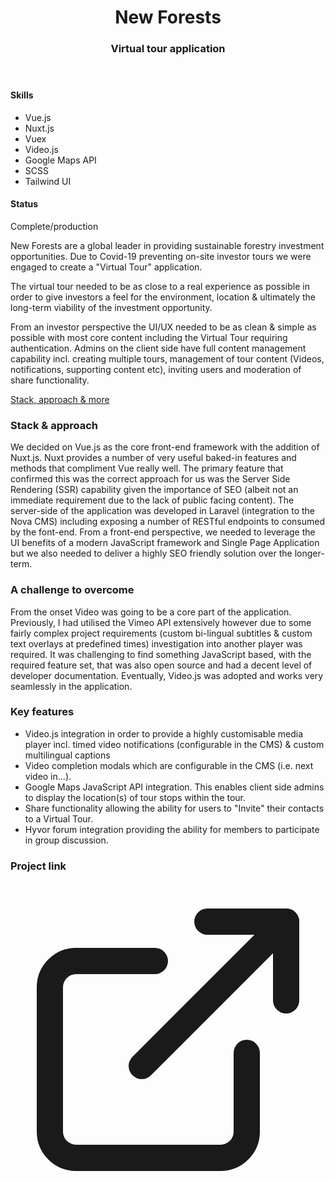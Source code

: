 <header class="project__banner">
<div class="wrapper">
<div class="flex flex-wrap -mx-5 overflow-hidden">
<div class="mt-5 px-5 w-full overflow-hidden lg:w-1/3">
<div class="pt-8">
<h1>

# New Forests

</h1>
</div>
<div>
<h3>

### Virtual tour application

</h3>
</div>
</div>
</div>
</div>
</header>

<section class="project__intro">
<div class="wrapper">
<div class="flex flex-wrap -mx-5 overflow-hidden">
<div class="project__skills">

#### Skills

- Vue.js
- Nuxt.js
- Vuex
- Video.js
- Google Maps API
- SCSS
- Tailwind UI

<div class="mt-6">
<h4>Status</h4>
<div class="flex items-center">
<p>Complete/production</p>
</div>
</div>
</div>
<div class="project__description">

New Forests are a global leader in providing sustainable forestry investment opportunities. Due to Covid-19 preventing on-site investor tours we were engaged to create a "Virtual Tour" application.

The virtual tour needed to be as close to a real experience as possible in order to give investors a feel for the environment, location & ultimately the long-term viability of the investment opportunity.

From an investor perspective the UI/UX needed to be as clean & simple as possible with most core content including the Virtual Tour requiring authentication. Admins on the client side have full content management capability incl. creating multiple tours, management of tour content (Videos, notifications, supporting content etc), inviting users and moderation of share functionality.

<a href="#long-description">Stack, approach & more</a>
</div>
</div>
</div>
</section>

<section class="project__mobile__grid">
<div class="wrapper">
<div class="grid gap-20 md:grid-cols-3">
<div class="col-span-1 flex justify-center">
<global-image
  src="nf-dash-mobile.png"
  alt="New Forests - dashboard"
></global-image>
</div>
<div class="col-span-1 flex justify-center">
<global-image
  src="nf-map-mobile-v4.png"
  alt="New Forests Google Map"
></global-image>
</div>
<div class="col-span-1 flex justify-center">
<global-image
  src="nf-video-mobile.png"
  alt="New Forests - video"
></global-image>
</div>
</div>
<div class="col-span-1 flex justify-center">
</div>
</div>
</section>

<section id="long-description" class="project__long__description">
<div class="wrapper">
<div class="flex flex-wrap -mx-5 overflow-hidden">
<div class="project__long__description__title">

### Stack & approach

</div>
<div class="project__long__description__content">

We decided on Vue.js as the core front-end framework with the addition of Nuxt.js. Nuxt provides a number of very useful baked-in features and methods that compliment Vue really well. The primary feature that confirmed this was the correct approach for us was the Server Side Rendering (SSR) capability given the importance of SEO (albeit not an immediate requirement due to the lack of public facing content). The server-side of the application was developed in Laravel (integration to the Nova CMS) including exposing a number of RESTful endpoints to consumed by the font-end. From a front-end perspective, we needed to leverage the UI benefits of a modern JavaScript framework and Single Page Application but we also needed to deliver a highly SEO friendly solution over the longer-term.

</div>
</div>
<div class="flex flex-wrap -mx-5 overflow-hidden">
<div class="project__long__description__title">

### A challenge to overcome

</div>
<div class="project__long__description__content">

From the onset Video was going to be a core part of the application. Previously, I had utilised the Vimeo API extensively however due to some fairly complex project requirements (custom bi-lingual subtitles & custom text overlays at predefined times) investigation into another player was required. It was challenging to find something JavaScript based, with the required feature set, that was also open source and had a decent level of developer documentation. Eventually, Video.js was adopted and works very seamlessly in the application.

</div>
</div>
<div class="flex flex-wrap -mx-5 overflow-hidden">
<div class="project__long__description__title">

### Key features

</div>
<div class="project__long__description__content">

- Video.js integration in order to provide a highly customisable media player incl. timed video notifications (configurable in the CMS) & custom multilingual captions
- Video completion modals which are configurable in the CMS (i.e. next video in...).
- Google Maps JavaScript API integration. This enables client side admins to display the location(s) of tour stops within the tour.
- Share functionality allowing the ability for users to "Invite" their contacts to a Virtual Tour.
- Hyvor forum integration providing the ability for members to participate in group discussion.

</div>
</div>
<div class="flex flex-wrap -mx-5 overflow-hidden">
<div class="project__long__description__title">

### Project link

</div>
<div class="project__long__description__content">
<a href="https://new-forests.tzu.app/login" target="_blank"><svg xmlns="http://www.w3.org/2000/svg" viewBox="0 0 24 24" fill="none" stroke="currentColor" stroke-width="2" stroke-linecap="round" stroke-linejoin="round" class="w-7 h-7"><path d="M18 13v6a2 2 0 0 1-2 2H5a2 2 0 0 1-2-2V8a2 2 0 0 1 2-2h6"></path><polyline points="15 3 21 3 21 9"></polyline><line x1="10" y1="14" x2="21" y2="3"></line></svg></a>
</div>
</div>
</div>
</section>

<section class="project__hero__desktop">
<div class="wrapper">
<global-image
  src="nf-tour-desktop.png"
  alt="New Forests - video"
></global-image>
</div>
</section>
